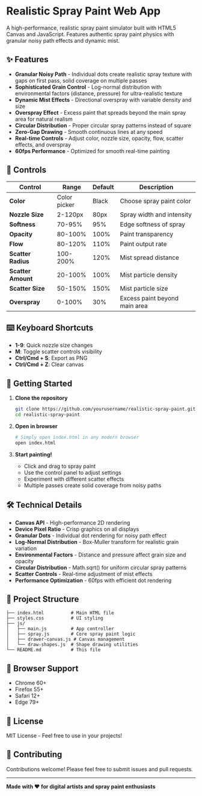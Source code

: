 # Realistic Spray Paint Web App

A high-performance, realistic spray paint simulator built with HTML5 Canvas and JavaScript. Features authentic spray paint physics with granular noisy path effects and dynamic mist.

## ✨ Features

- **Granular Noisy Path** - Individual dots create realistic spray texture with gaps on first pass, solid coverage on multiple passes
- **Sophisticated Grain Control** - Log-normal distribution with environmental factors (distance, pressure) for ultra-realistic texture
- **Dynamic Mist Effects** - Directional overspray with variable density and size
- **Overspray Effect** - Excess paint that spreads beyond the main spray area for natural realism
- **Circular Distribution** - Proper circular spray patterns instead of square
- **Zero-Gap Drawing** - Smooth continuous lines at any speed
- **Real-time Controls** - Adjust color, nozzle size, opacity, flow, scatter effects, and overspray
- **60fps Performance** - Optimized for smooth real-time painting

## 🎨 Controls

| Control            | Range        | Default | Description                   |
| ------------------ | ------------ | ------- | ----------------------------- |
| **Color**          | Color picker | Black   | Choose spray paint color      |
| **Nozzle Size**    | 2-120px      | 80px    | Spray width and intensity     |
| **Softness**       | 70-95%       | 95%     | Edge softness of spray        |
| **Opacity**        | 80-100%      | 100%    | Paint transparency            |
| **Flow**           | 80-120%      | 110%    | Paint output rate             |
| **Scatter Radius** | 100-200%     | 120%    | Mist spread distance          |
| **Scatter Amount** | 20-100%      | 100%    | Mist particle density         |
| **Scatter Size**   | 50-150%      | 150%    | Mist particle size            |
| **Overspray**      | 0-100%       | 30%     | Excess paint beyond main area |

## ⌨️ Keyboard Shortcuts

- **1-9**: Quick nozzle size changes
- **M**: Toggle scatter controls visibility
- **Ctrl/Cmd + S**: Export as PNG
- **Ctrl/Cmd + Z**: Clear canvas

## 🚀 Getting Started

1. **Clone the repository**

   ```bash
   git clone https://github.com/yourusername/realistic-spray-paint.git
   cd realistic-spray-paint
   ```

2. **Open in browser**

   ```bash
   # Simply open index.html in any modern browser
   open index.html
   ```

3. **Start painting!**
   - Click and drag to spray paint
   - Use the control panel to adjust settings
   - Experiment with different scatter effects
   - Multiple passes create solid coverage from noisy paths

## 🛠️ Technical Details

- **Canvas API** - High-performance 2D rendering
- **Device Pixel Ratio** - Crisp graphics on all displays
- **Granular Dots** - Individual dot rendering for noisy path effect
- **Log-Normal Distribution** - Box-Muller transform for realistic grain variation
- **Environmental Factors** - Distance and pressure affect grain size and opacity
- **Circular Distribution** - Math.sqrt() for uniform circular spray patterns
- **Scatter Controls** - Real-time adjustment of mist effects
- **Performance Optimization** - 60fps with efficient dot rendering

## 📁 Project Structure

```
├── index.html          # Main HTML file
├── styles.css          # UI styling
├── js/
│   ├── main.js         # App controller
│   ├── spray.js        # Core spray paint logic
│   ├── drawer-canvas.js # Canvas management
│   └── draw-shapes.js  # Shape drawing utilities
└── README.md           # This file
```

## 🎯 Browser Support

- Chrome 60+
- Firefox 55+
- Safari 12+
- Edge 79+

## 📄 License

MIT License - Feel free to use in your projects!

## 🤝 Contributing

Contributions welcome! Please feel free to submit issues and pull requests.

---

**Made with ❤️ for digital artists and spray paint enthusiasts**
